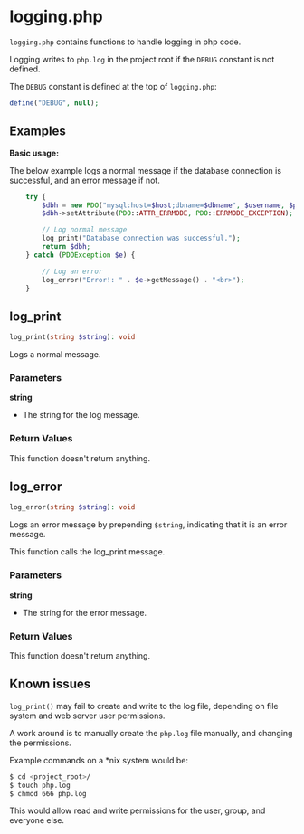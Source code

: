 # logging.php

``logging.php`` contains functions to handle logging in php code.

Logging writes to ``php.log`` in the project root if the ``DEBUG`` constant is not
defined.

The ``DEBUG`` constant is defined at the top of ``logging.php``:

```php
define("DEBUG", null);
```

## Examples

**Basic usage:**

The below example logs a normal message if the database connection is
successful, and an error message if not.

```php
	try {
		$dbh = new PDO("mysql:host=$host;dbname=$dbname", $username, $password);
		$dbh->setAttribute(PDO::ATTR_ERRMODE, PDO::ERRMODE_EXCEPTION);

		// Log normal message
		log_print("Database connection was successful.");
		return $dbh;
	} catch (PDOException $e) {

		// Log an error
		log_error("Error!: " . $e->getMessage() . "<br>");
	}
```

## log_print

```php
log_print(string $string): void
```

Logs a normal message.

### Parameters

**string**

- The string for the log message.

### Return Values

This function doesn't return anything.

## log_error

```php
log_error(string $string): void
```

Logs an error message by prepending ``$string``, indicating that it is an error
message.

This function calls the log_print message.

### Parameters

**string**

- The string for the error message.

### Return Values

This function doesn't return anything.

## Known issues

``log_print()`` may fail to create and write to the log file, depending on file
system and web server user permissions.

A work around is to manually create the ``php.log`` file manually, and changing
the permissions.

Example commands on a \*nix system would be:

```bash
$ cd <project_root>/
$ touch php.log
$ chmod 666 php.log
```

This would allow read and write permissions for the user, group, and everyone
else.
